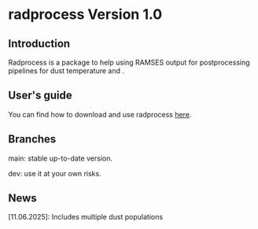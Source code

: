 # radprocess Version 1.0

## Introduction
Radprocess is a package to help using RAMSES output for postprocessing pipelines for dust temperature and .

## User's guide
You can find how to download and use radprocess [here][1].

## Branches
main: stable up-to-date version.

dev: use it at your own risks.

## News
[11.06.2025]: Includes multiple dust populations


[1]: https://radprocess.readthedocs.io/en/latest
